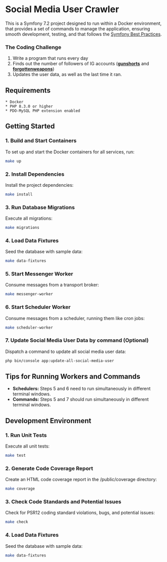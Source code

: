 # Social Media User Crawler

This is a Symfony 7.2 project designed to run within a Docker environment, that provides a set of commands to manage the application, ensuring smooth development, testing, and that follows the [Symfony Best Practices][1].

### The Coding Challenge

1. Write a program that runs every day
2. Finds out the number of followers of IG accounts ([**gunshorts**][2] and [**forgottenweapons**][3]) 
3. Updates the user data, as well as the last time it ran.

## Requirements

    * Docker
    * PHP 8.3.0 or higher
    * PDO-MySQL PHP extension enabled

## Getting Started

### 1. Build and Start Containers
To set up and start the Docker containers for all services, run:
```bash
make up
```

### 2. Install Dependencies
Install the project dependencies:
```bash
make install
```

### 3. Run Database Migrations
Execute all migrations:
```bash
make migrations
```

### 4. Load Data Fixtures
Seed the database with sample data:
```bash
make data-fixtures
```

### 5. Start Messenger Worker
Consume messages from a transport broker:
```bash
make messenger-worker
```

### 6. Start Scheduler Worker
Consume messages from a scheduler, running them like cron jobs:
```bash
make scheduler-worker
```

### 7. Update Social Media User Data by command (Optional)
Dispatch a command to update all social media user data:
```bash
php bin/console app:update-all-social-media-user
```

## Tips for Running Workers and Commands

*   **Schedulers:** Steps 5 and 6 need to run simultaneously in different terminal windows.
*   **Commands:** Steps 5 and 7 should run simultaneously in different terminal windows.

## Development Environment

### 1. Run Unit Tests
Execute all unit tests:
```bash
make test
```

### 2. Generate Code Coverage Report
Create an HTML code coverage report in the /public/coverage directory:
```bash
make coverage
```

### 3. Check Code Standards and Potential Issues
Check for PSR12 coding standard violations, bugs, and potential issues:
```bash
make check
```

### 4. Load Data Fixtures
Seed the database with sample data:
```bash
make data-fixtures
```

[1]: https://symfony.com/doc/current/best_practices.html
[2]: https://www.instagram.com/gunshorts
[3]: https://www.instagram.com/forgottenweapons